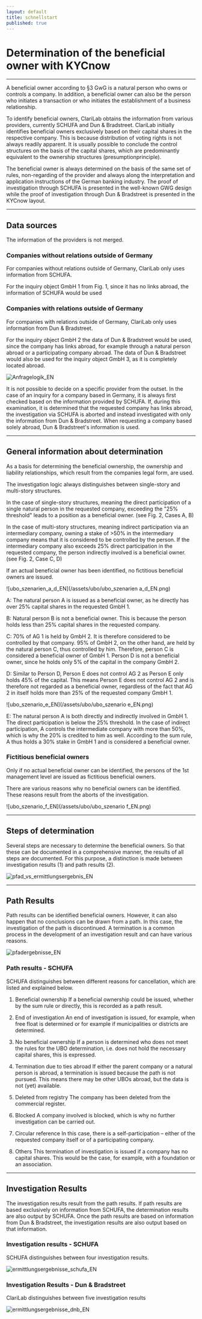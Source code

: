 ```yaml
---
layout: default
title: schnellstart
published: true
---
```


# Determination of the beneficial owner with KYCnow

---

A beneficial owner according to §3 GwG is a natural person who owns or controls a company.
In addition, a beneficial owner can also be the person who initiates a transaction or who initiates the establishment of a business relationship.

To identify beneficial owners, ClariLab obtains the information from various providers, currently SCHUFA and Dun & Bradstreet.
ClariLab initially identifies beneficial owners exclusively based on their capital shares in the respective company. This is because distribution of voting rights is not always readily apparent. It is usually possible to conclude the control structures on the basis of the capital shares, which are predominantly equivalent to the ownership structures (presumptionprinciple).

The beneficial owner is always determined on the basis of the same set of rules, non-regarding of the provider and always along the interpretation and application instructions of the German banking industry.
The proof of investigation through SCHUFA is presented in the well-known GWG design while the proof of investigation through Dun & Bradstreet is presented in the KYCnow layout.

---

## Data sources

The information of the providers is not merged.

### Companies without relations outside of Germany
For companies without relations outside of Germany, ClariLab only uses information from SCHUFA.

For the inquiry object GmbH 1 from Fig. 1, since it has no links abroad, the information of SCHUFA would be used

### Companies with relations outside of Germany
For companies with relations outside of Germany, ClariLab only uses information from Dun & Bradstreet.

For the inquiry object GmbH 2 the data of Dun & Bradstreet would be used, since the company has links abroad, for example through a natural person abroad or a participating company abroad.
The data of Dun & Bradstreet would also be used for the inquiry object GmbH 3, as it is completely located abroad.

![Anfragelogik_EN](/assets/ubo/anfragelogik_EN.png)

It is not possible to decide on a specific provider from the outset. In the case of an inquiry for a company based in Germany, it is always first checked based on the information provided by SCHUFA. If, during this examination, it is determined that the requested company has links abroad, the investigation via SCHUFA is aborted and instead investigated with only the information from Dun & Bradstreet. 
When requesting a company based solely abroad, Dun & Bradstreet's information is used.

---

## General information about determination
As a basis for determining the beneficial ownership, the ownership and liability relationships, which result from the companies legal form, are used.

The investigation logic always distinguishes between single-story and multi-story structures.

In the case of single-story structures, meaning the direct participation of a single natural person in the requested company, exceeding the "25% threshold" leads to a position as a beneficial owner. (see Fig. 2, Cases A, B)

In the case of multi-story structures, meaning indirect participation via an intermediary company, owning a stake of >50% in the intermediary company means that it is considered to be controlled by the person. If the intermediary company also exceeds 25% direct participation in the requested company, the person indirectly involved is a beneficial owner. (see Fig. 2, Case C, D)

If an actual beneficial owner has been identified, no fictitious beneficial owners are issued.

![ubo_szenarien_a_d_EN](/assets/ubo/ubo_szenarien a_d_EN.png)

A: The natural person A is issued as a beneficial owner, as he directly has over 25% capital shares in the requested GmbH 1.

B: Natural person B is not a beneficial owner. This is because the person holds less than 25% capital shares in the requested company.

C: 70% of AG 1 is held by GmbH 2. It is therefore considered to be controlled by that company. 
95% of GmbH 2, on the other hand, are held by the natural person C, thus controlled by him. Therefore, person C is considered a beneficial owner of GmbH 1.
Person D is not a beneficial owner, since he holds only 5% of the capital in the company GmbH 2.

D: Similar to Person D, Person E does not control AG 2 as Person E only holds 45% of the capital. This means Person E does not control AG 2 and is therefore not regarded as a beneficial owner, regardless of the fact that AG 2 in itself holds more than 25% of the requested company GmbH 1.

![ubo_szenario_e_EN](/assets/ubo/ubo_szenario e_EN.png)

E: The natural person A is both directly and indirectly involved in GmbH 1.
The direct participation is below the 25% threshold.
In the case of indirect participation, A controls the intermediate company with more than 50%, which is why the 20% is credited to him as well.
According to the sum rule, A thus holds a 30% stake in GmbH 1 and is considered a beneficial owner.

### Fictitious beneficial owners
Only if no actual beneficial owner can be identified, the persons of the 1st management level are issued as fictitious beneficial owners.

There are various reasons why no beneficial owners can be identified. These reasons result from the aborts of the investigation.

![ubo_szenario_f_EN](/assets/ubo/ubo_szenario f_EN.png)

---

## Steps of determination

Several steps are necessary to determine the beneficial owners. So that these can be documented in a comprehensive manner, the results of all steps are documented.
For this purpose, a distinction is made between investigation results (1) and path results (2).

![pfad_vs_ermittlungsergebnis_EN](/assets/ubo/pfad_vs_ermittlungsergebnis_EN.png)

---

## Path Results

Path results can be identified beneficial owners. However, it can also happen that no conclusions can be drawn from a path. In this case, the investigation of the path is discontinued. A termination is a common process in the development of an investigation result and can have various reasons.

![pfadergebnisse_EN](/assets/ubo/pfadergebnisse_EN.png)

### Path results - SCHUFA

SCHUFA distinguishes between different reasons for cancellation, which are listed and explained below.

1. Beneficial ownership
If a beneficial ownership could be issued, whether by the sum rule or directly, this is recorded as a path result.

2. End of investigation
An end of investigation is issued, for example, when free float is determined or for example if municipalities or districts are determined.

3. No beneficial ownership
If a person is determined who does not meet the rules for the UBO determination, i.e. does not hold the necessary capital shares, this is expressed.

4. Termination due to ties abroad
If either the parent company or a natural person is abroad, a termination is issued because the path is not pursued.
This means there may be other UBOs abroad, but the data is not (yet) available.

5. Deleted from registry
The company has been deleted from the commercial register.

6. Blocked
A company involved is blocked, which is why no further investigation can be carried out.

7. Circular reference
In this case, there is a self-participation – either of the requested company itself or of a participating company.

8. Others
This termination of investigation is issued if a company has no capital shares. This would be the case, for example, with a foundation or an association.

---

## Investigation Results
The investigation results result from the path results. If path results are based exclusively on information from SCHUFA, the determination results are also output by SCHUFA. Once the path results are based on information from Dun & Bradstreet, the investigation results are also output based on that information.

### Investigation results - SCHUFA
SCHUFA distinguishes between four investigation results.

![ermittlungsergebnisse_schufa_EN](/assets/ubo/ermittlungsergebnisse_schufa_EN.png)

### Investigation Results - Dun & Bradstreet
ClariLab distinguishes between five investigation results

![ermittlungsergebnisse_dnb_EN](/assets/ubo/ermittlungsergebnisse_dnb_EN.png)